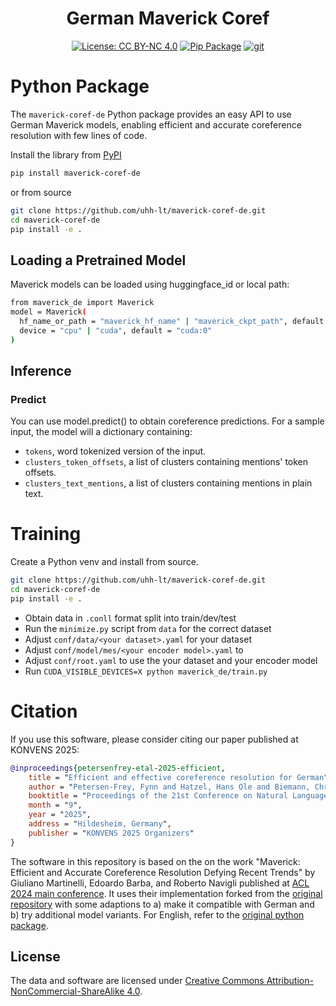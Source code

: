 <h1 align="center">
  German Maverick Coref
</h1>
<div align="center">


[![License: CC BY-NC 4.0](https://img.shields.io/badge/License-CC%20BY--NC--SA%204.0-green.svg)](https://creativecommons.org/licenses/by-nc-sa/4.0/)
[![Pip Package](https://img.shields.io/badge/🐍%20Python%20package-blue)](https://pypi.org/project/maverick-coref-de/)
[![git](https://img.shields.io/badge/Git%20Repo%20-yellow.svg)](https://github.com/uhh-lt/maverick-coref-de)
</div>


# Python Package
The `maverick-coref-de` Python package provides an easy API to use German Maverick models, enabling efficient and accurate coreference resolution with few lines of code.

Install the library from [PyPI](https://pypi.org/project/maverick-coref-de/)

```bash
pip install maverick-coref-de
```
or from source 

```bash
git clone https://github.com/uhh-lt/maverick-coref-de.git
cd maverick-coref-de
pip install -e .
```

## Loading a Pretrained Model
Maverick models can be loaded using huggingface_id or local path:
```bash
from maverick_de import Maverick
model = Maverick(
  hf_name_or_path = "maverick_hf_name" | "maverick_ckpt_path", default = "fynnos/maverick-mes-de10"
  device = "cpu" | "cuda", default = "cuda:0"
)
```
## Inference

### Predict
You can use model.predict() to obtain coreference predictions.
For a sample input, the model will a dictionary containing:
- `tokens`, word tokenized version of the input.
- `clusters_token_offsets`, a list of clusters containing mentions' token offsets.
- `clusters_text_mentions`, a list of clusters containing mentions in plain text.


# Training

Create a Python venv and install from source.

```bash
git clone https://github.com/uhh-lt/maverick-coref-de.git
cd maverick-coref-de
pip install -e .
```

* Obtain data in `.conll` format split into train/dev/test
* Run the `minimize.py` script from `data` for the correct dataset
* Adjust `conf/data/<your dataset>.yaml` for your dataset
* Adjust `conf/model/mes/<your encoder model>.yaml` to 
* Adjust `conf/root.yaml` to use the your dataset and your encoder model
* Run `CUDA_VISIBLE_DEVICES=X python maverick_de/train.py`



# Citation
If you use this software, please consider citing our paper published at KONVENS 2025:

```bibtex
@inproceedings{petersenfrey-etal-2025-efficient,
    title = "Efficient and effective coreference resolution for German",
    author = "Petersen-Frey, Fynn and Hatzel, Hans Ole and Biemann, Chris",
    booktitle = "Proceedings of the 21st Conference on Natural Language Processing (KONVENS 2025). Volume 1: Long and Short Papers",
    month = "9",
    year = "2025",
    address = "Hildesheim, Germany",
    publisher = "KONVENS 2025 Organizers"
}
```

The software in this repository is based on the on the work "Maverick: Efficient and Accurate Coreference Resolution Defying Recent Trends" by Giuliano Martinelli, Edoardo Barba, and Roberto Navigli published at [ACL 2024 main conference](https://aclanthology.org/2024.acl-long.722.pdf).
It uses their implementation forked from the [original repository](https://github.com/SapienzaNLP/maverick-coref) with some adaptions to a) make it compatible with German and b) try additional model variants.
For English, refer to the [original python package](https://pypi.org/project/maverick-coref/).


## License
The data and software are licensed under [Creative Commons Attribution-NonCommercial-ShareAlike 4.0](https://creativecommons.org/licenses/by-nc-sa/4.0/).


